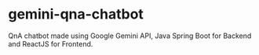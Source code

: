 # gemini-qna-chatbot
QnA chatbot made using Google Gemini API, Java Spring Boot for Backend and ReactJS for Frontend.
